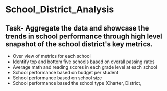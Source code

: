 # School_District_Analysis

## Task- Aggregate the data and showcase the trends in school performance through high level snapshot of the school district's key metrics.
- Over view of metrics for each school
- Identify top and bottom five schools based on overall passing rates
- Average math and reading scores in each grade level at each school
- School performance based on budget per student
- School performance based on school size
- School performance based the school type (Charter, District, 
